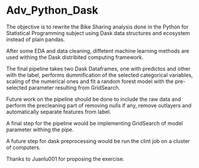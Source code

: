 # Adv_Python_Dask
The objective is to rewrite the Bike Sharing analysis done in the Python for Statistical Programming subject using Dask data structures and ecosystem instead of plain pandas.


After some EDA and data cleaning, diffetent machine learning methods are used withing the Dask distribited computing framework. 

The final pipeline takes two Dask Dataframes, one with predictos and other with the label, performs dummification of the selected categorical variables, scaling of the numerical ones and fit a random forest model with the pre-selected parameter resulting from GridSearch.

Future work on the pipeline should be done to include the raw data and perform the precleaning part of removing nulls if any, remove outlayers and automatically separate features from label.

A final step for the pipeline would be implementing GridSearch of model parameter withing the pipe.

A future step for dask preprocessing would be run the clint job on a cluster of computers.

Thanks to Juanlu001 for proposing the exercise.
